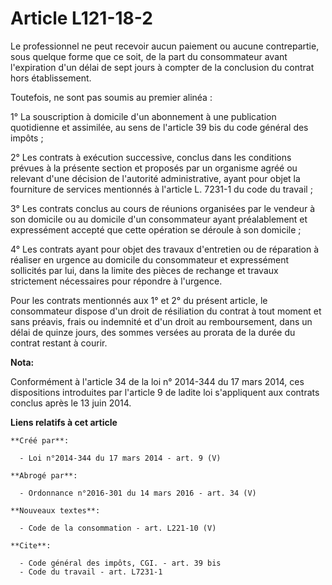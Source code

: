 # Article L121-18-2

Le professionnel ne peut recevoir aucun paiement ou aucune contrepartie, sous quelque forme que ce soit, de la part du
consommateur avant l'expiration d'un délai de sept jours à compter de la conclusion du contrat hors établissement. 

Toutefois, ne sont pas soumis au premier alinéa : 

1° La souscription à domicile d'un abonnement à une publication quotidienne et assimilée, au sens de l'article 39 bis du code
général des impôts ; 

2° Les contrats à exécution successive, conclus dans les conditions prévues à la présente section et proposés par un
organisme agréé ou relevant d'une décision de l'autorité administrative, ayant pour objet la fourniture de services
mentionnés à l'article L. 7231-1 du code du travail ; 

3° Les contrats conclus au cours de réunions organisées par le vendeur à son domicile ou au domicile d'un consommateur ayant
préalablement et expressément accepté que cette opération se déroule à son domicile ; 

4° Les contrats ayant pour objet des travaux d'entretien ou de réparation à réaliser en urgence au domicile du consommateur
et expressément sollicités par lui, dans la limite des pièces de rechange et travaux strictement nécessaires pour répondre à
l'urgence. 

Pour les contrats mentionnés aux 1° et 2° du présent article, le consommateur dispose d'un droit de résiliation du contrat à
tout moment et sans préavis, frais ou indemnité et d'un droit au remboursement, dans un délai de quinze jours, des sommes
versées au prorata de la durée du contrat restant à courir.

**Nota:**

Conformément à l'article 34 de la loi n° 2014-344 du 17 mars 2014, ces dispositions introduites par l'article 9 de ladite loi
s'appliquent aux contrats conclus après le 13 juin 2014.

**Liens relatifs à cet article**

	**Créé par**:

	  - Loi n°2014-344 du 17 mars 2014 - art. 9 (V)

	**Abrogé par**:

	  - Ordonnance n°2016-301 du 14 mars 2016 - art. 34 (V)

	**Nouveaux textes**:

	  - Code de la consommation - art. L221-10 (V)

	**Cite**:

	  - Code général des impôts, CGI. - art. 39 bis
	  - Code du travail - art. L7231-1

